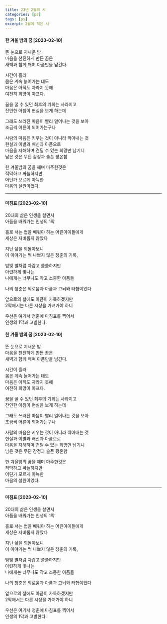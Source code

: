 ```yaml
---
title: 23년 2월의 시
categories: [ps]
tags: [ps]
excerpt: 2월에 적은 시
---
```


#### 한 겨울 밤의 꿈 [2023-02-10]

뜬 눈으로 지새운 밤  
마음을 천진하게 만든 꿈은  
새벽과 함께 깨며 아픔만을 남긴다.  

시간이 흘러  
몸은 계속 늙어가는 데도  
마음은 아직도 자라지 못해  
여전히 희망이 아프다.  

꿈을 꿀 수 있던 최후의 기회는 사라지고  
잔인한 아침이 현실을 보게 하는데  

그래도 쓰러진 마음이 빨리 일어나는 것을 보아  
조금씩 어른이 되어가는구나  

사람의 마음은 키우는 것이 아니라 깍아내는 것  
현실과 이별과 배신과 아픔으로  
마음을 자해하며 견딜 수 있는 희망만 남기니  
남은 것은 무딘 감정과 슬픈 평온함  

한 겨울밤의 꿈을 깨며 마주한것은  
적막하고 싸늘하지만  
어딘가 모르게 아늑한  
마음의 설원이었다.  

***

#### 마침표 [2023-02-10]

20대의 삶은 인생을 살면서  
아픔을 배워가는 인생의 1막  

홀로 서는 법을 배워야 하는 어린아이들에게  
세상은 자비롭지 않았다  

지난 삶을 되돌아보니  
이 이야기는 썩 나쁘지 않은 청춘의 기록,  

밤빛 별처럼 차갑고 쓸쓸하지만  
아련하게 빛나는  
나에게는 너무나도 작고 소중한 아픔들  

나의 청춘은 외로움과 아픔과 고뇌와 타협이었다  

앞으로의 삶에도 아픔이 가득하겠지만  
2막에서는 다른 시상을 가져가야 하니  

우선은 여기서 청춘에 마침표를 찍어서  
인생의 1막과 고별한다.  


#### 한 겨울 밤의 꿈 [2023-02-10]

뜬 눈으로 지새운 밤  
마음을 천진하게 만든 꿈은  
새벽과 함께 깨며 아픔만을 남긴다.  

시간이 흘러  
몸은 계속 늙어가는 데도  
마음은 아직도 자라지 못해  
여전히 희망이 아프다.  

꿈을 꿀 수 있던 최후의 기회는 사라지고  
잔인한 아침이 현실을 보게 하는데  

그래도 쓰러진 마음이 빨리 일어나는 것을 보아  
조금씩 어른이 되어가는구나  

사람의 마음은 키우는 것이 아니라 깍아내는 것  
현실과 이별과 배신과 아픔으로  
마음을 자해하며 견딜 수 있는 희망만 남기니  
남은 것은 무딘 감정과 슬픈 평온함  

한 겨울밤의 꿈을 깨며 마주한것은  
적막하고 싸늘하지만  
어딘가 모르게 아늑한  
마음의 설원이었다.  

***

#### 마침표 [2023-02-10]

20대의 삶은 인생을 살면서  
아픔을 배워가는 인생의 1막  

홀로 서는 법을 배워야 하는 어린아이들에게  
세상은 자비롭지 않았다  

지난 삶을 되돌아보니  
이 이야기는 썩 나쁘지 않은 청춘의 기록,  

밤빛 별처럼 차갑고 쓸쓸하지만  
아련하게 빛나는  
나에게는 너무나도 작고 소중한 아픔들  

나의 청춘은 외로움과 아픔과 고뇌와 타협이었다  

앞으로의 삶에도 아픔이 가득하겠지만  
2막에서는 다른 시상을 가져가야 하니  

우선은 여기서 청춘에 마침표를 찍어서  
인생의 1막과 고별한다.  
